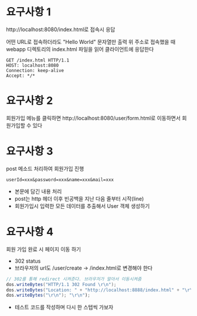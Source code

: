 # 요구사항 1

http://localhost:8080/index.html로 접속시 응답

어떤 URL로 접속하더라도 "Hello World" 문자열만 출력
위 주소로 접속했을 때 webapp 디렉토리의 index.html 파일을 읽어 클라이언트에 응답한다

```text
GET /index.html HTTP/1.1
HOST: localhost:8080
Connection: keep-alive
Accept: */*
```

# 요구사항 2
회원가입 메뉴를 클릭하면 http://localhost:8080/user/form.html로 이동하면서 회원가입할 수 있다

# 요구사항 3
post 메소드 처리하여 회원가입 진행
```text
userId=xxx&password=xxx&name=xxx&mail=xxx
```
* 본문에 담긴 내용 처리
* post는 http 헤더 이후 빈공백을 지난 다음 줄부터 시작(line)
* 회원가입시 입력한 모든 데이터를 추출해서 User 객체 생성하기

# 요구사항 4
회원 가입 완료 시 페이지 이동 하기
* 302 status
* 브라우저의 url도 /user/create -> /index.html로 변경해야 한다
```java
// 302를 통해 redirect 시켜준다. 브라우저가 알아서 이동시켜줌
dos.writeBytes("HTTP/1.1 302 Found \r\n");
dos.writeBytes("Location: " + "http://localhost:8888/index.html" + "\r\n");
dos.writeBytes("\r\n"); "\r\n");
```
* 테스트 코드를 작성하며 다시 한 스텝씩 가보자

